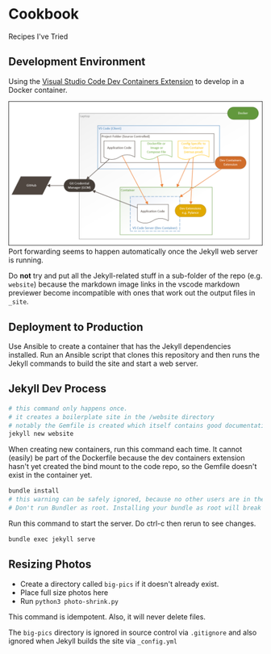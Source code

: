 # Cookbook

Recipes I've Tried

## Development Environment
Using the [Visual Studio Code Dev Containers Extension](https://code.visualstudio.com/docs/devcontainers/containers) to develop in a Docker container.

![](/docs/dev-containers-arch.png)
Port forwarding seems to happen automatically once the Jekyll web server is running.

Do **not** try and put all the Jekyll-related stuff in a sub-folder of the repo (e.g. `website`) because the markdown image links in the vscode markdown previewer become incompatible with ones that work out the output files in `_site`.

## Deployment to Production
Use Ansible to create a container that has the Jekyll dependencies installed. Run an Ansible script that clones this repository and then runs the Jekyll commands to build the site and start a web server.

## Jekyll Dev Process
```sh
# this command only happens once.
# it creates a boilerplate site in the /website directory
# notably the Gemfile is created which itself contains good documentation
jekyll new website
```
When creating new containers, run this command each time. It cannot (easily) be part of the Dockerfile because the dev containers extension hasn't yet created the bind mount to the code repo, so the Gemfile doesn't exist in the container yet.
```sh
bundle install
# this warning can be safely ignored, because no other users are in the container
# Don't run Bundler as root. Installing your bundle as root will break this application for all non-root users on this machine.
```
Run this command to start the server. Do ctrl-c then rerun to see changes.
```sh
bundle exec jekyll serve
```

## Resizing Photos
- Create a directory called `big-pics` if it doesn't already exist.
- Place full size photos here
- Run `python3 photo-shrink.py`

This command is idempotent. Also, it will never delete files.

The `big-pics` directory is ignored in source control via `.gitignore` and also ignored when Jekyll builds the site via `_config.yml`
